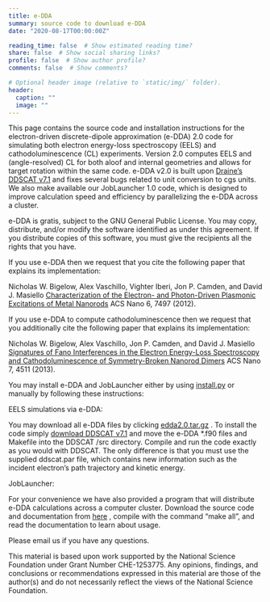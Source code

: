 ```yaml
---
title: e-DDA
summary: source code to download e-DDA
date: "2020-08-17T00:00:00Z"

reading_time: false  # Show estimated reading time?
share: false  # Show social sharing links?
profile: false  # Show author profile?
comments: false  # Show comments?

# Optional header image (relative to `static/img/` folder).
header:
  caption: ""
  image: ""
---
```


This page contains the source code and installation instructions for the electron-driven discrete-dipole approximation (e-DDA) 2.0 code for simulating both electron energy-loss spectroscopy (EELS) and cathodoluminescence (CL) experiments.  Version 2.0 computes EELS and (angle-resolved) CL for both aloof and internal geometries and allows for target rotation within the same code.  e-DDA v2.0 is built upon  [Draine’s DDSCAT v7.1](http://www.astro.princeton.edu/~draine/DDSCAT.7.1.html)  and fixes several bugs related to unit conversion to cgs units.  We also make available our JobLauncher 1.0 code, which is designed to improve calculation speed and efficiency by parallelizing the e-DDA across a cluster.  


e-DDA is gratis, subject to the GNU General Public License. You may copy, distribute, and/or modify the software identified as under this agreement. If you distribute copies of this software, you must give the recipients all the rights that you have.


If you use e-DDA then we request that you cite the following paper that explains its implementation:

Nicholas W. Bigelow, Alex Vaschillo, Vighter Iberi, Jon P. Camden, and David J. Masiello
 [Characterization of the Electron- and Photon-Driven Plasmonic Excitations of Metal Nanorods](http://pubs.acs.org/doi/abs/10.1021/nn302980u) 
ACS Nano 6, 7497 (2012).

If you use e-DDA to compute cathodoluminescence then we request that you additionally cite the following paper that explains its implementation:

Nicholas W. Bigelow, Alex Vaschillo, Jon P. Camden, and David J. Masiello
 [Signatures of Fano Interferences in the Electron Energy-Loss Spectroscopy and Cathodoluminescence of Symmetry-Broken Nanorod Dimers](http://pubs.acs.org/doi/abs/10.1021/nn401161n) 
ACS Nano 7, 4511 (2013).



You may install e-DDA and JobLauncher either by using  [install.py](http://faculty.washington.edu/masiello/Masiello_Group_Website/e-DDA_files/install.py)  or manually by following these instructions:

EELS simulations via e-DDA:

You may download all e-DDA files by clicking  [edda2.0.tar.gz](http://faculty.washington.edu/masiello/Masiello_Group_Website/e-DDA_files/edda2.0.tar.gz) .  To install the code simply  [download DDSCAT v7.1](http://www.astro.princeton.edu/~draine/DDSCAT.7.1.html)  and move the e-DDA *.f90 files and Makefile into the DDSCAT /src directory.  Compile and run the code exactly as you would with DDSCAT.  The only difference is that you must use the supplied ddscat.par file, which contains new information such as the incident electron’s path trajectory and kinetic energy.

JobLauncher:

For your convenience we have also provided a program that will distribute e-DDA calculations across a computer cluster.  Download the source code and documentation from  [here](http://faculty.washington.edu/masiello/Masiello_Group_Website/e-DDA_files/JobLauncher1.0.zip) , compile with the command “make all”, and read the documentation to learn about usage.



Please email us if you have any questions.



This material is based upon work supported by the National Science Foundation under Grant Number CHE-1253775.  Any opinions, findings, and conclusions or recommendations expressed in this material are those of the author(s) and do not necessarily reflect the views of the National Science Foundation.

